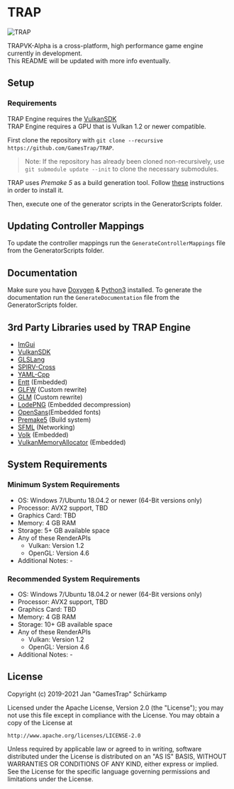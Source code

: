 # TRAP

![TRAP](Branding/TRAP.gif?raw=true "TRAP")

TRAPVK-Alpha is a cross-platform, high performance game engine currently in development.  
This README will be updated with more info eventually.

## Setup

### Requirements

TRAP Engine requires the [VulkanSDK](https://vulkan.lunarg.com/sdk/home)  
TRAP Engine requires a GPU that is Vulkan 1.2 or newer compatible.

First clone the repository with `git clone --recursive https://github.com/GamesTrap/TRAP`.

> Note: If the repository has already been cloned non-recursively, use `git submodule update --init` to clone the necessary submodules.

TRAP uses _Premake 5_ as a build generation tool. Follow [these](https://premake.github.io/download.html) instructions in order to install it.

Then, execute one of the generator scripts in the GeneratorScripts folder.

## Updating Controller Mappings

To update the controller mappings run the `GenerateControllerMappings` file from the GeneratorScripts folder.

## Documentation

Make sure you have [Doxygen](https://www.doxygen.nl/download.html) & [Python3](https://www.python.org/downloads/) installed.
To generate the documentation run the `GenerateDocumentation` file from the GeneratorScripts folder.

## 3rd Party Libraries used by TRAP Engine

- [ImGui](https://github.com/GamesTrap/imgui)
- [VulkanSDK](https://vulkan.lunarg.com/sdk/home)
- [GLSLang](https://github.com/GamesTrap/glslang)
- [SPIRV-Cross](https://github.com/GamesTrap/SPIRV-Cross)
- [YAML-Cpp](https://github.com/jbeder/yaml-cpp)
- [Entt](https://github.com/skypjack/entt) (Embedded)
- [GLFW](https://github.com/glfw/glfw) (Custom rewrite)
- [GLM](https://github.com/g-truc/glm) (Custom rewrite)
- [LodePNG](https://github.com/lvandeve/lodepng) (Embedded decompression)
- [OpenSans](https://fonts.google.com/specimen/Open+Sans#standard-styles)(Embedded fonts)
- [Premake5](https://github.com/premake/premake-core) (Build system)
- [SFML](https://github.com/SFML/SFML) (Networking)
- [Volk](https://github.com/zeux/volk) (Embedded)
- [VulkanMemoryAllocator](https://github.com/GPUOpen-LibrariesAndSDKs/VulkanMemoryAllocator/) (Embedded)

## System Requirements

### Minimum System Requirements

- OS: Windows 7/Ubuntu 18.04.2 or newer (64-Bit versions only)
- Processor: AVX2 support, TBD
- Graphics Card: TBD
- Memory: 4 GB RAM
- Storage: 5+ GB available space
- Any of these RenderAPIs
  - Vulkan: Version 1.2
  - OpenGL: Version 4.6
- Additional Notes: -

### Recommended System Requirements

- OS: Windows 7/Ubuntu 18.04.2 or newer (64-Bit versions only)
- Processor: AVX2 support, TBD
- Graphics Card: TBD
- Memory: 4 GB RAM
- Storage: 10+ GB available space
- Any of these RenderAPIs
  - Vulkan: Version 1.2
  - OpenGL: Version 4.6
- Additional Notes: -

## License

Copyright (c) 2019-2021 Jan "GamesTrap" Schürkamp

Licensed under the Apache License, Version 2.0 (the "License");
you may not use this file except in compliance with the License.
You may obtain a copy of the License at

    http://www.apache.org/licenses/LICENSE-2.0

Unless required by applicable law or agreed to in writing, software
distributed under the License is distributed on an "AS IS" BASIS,
WITHOUT WARRANTIES OR CONDITIONS OF ANY KIND, either express or implied.
See the License for the specific language governing permissions and
limitations under the License.

